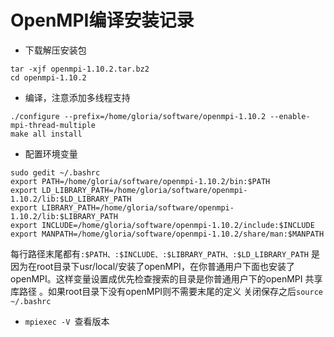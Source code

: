 # OpenMPI编译安装记录
- 下载解压安装包
```
tar -xjf openmpi-1.10.2.tar.bz2
cd openmpi-1.10.2
```
- 编译，注意添加多线程支持
```
./configure --prefix=/home/gloria/software/openmpi-1.10.2 --enable-mpi-thread-multiple 
make all install  
```
- 配置环境变量
```
sudo gedit ~/.bashrc
export PATH=/home/gloria/software/openmpi-1.10.2/bin:$PATH
export LD_LIBRARY_PATH=/home/gloria/software/openmpi-1.10.2/lib:$LD_LIBRARY_PATH
export LIBRARY_PATH=/home/gloria/software/openmpi-1.10.2/lib:$LIBRARY_PATH
export INCLUDE=/home/gloria/software/openmpi-1.10.2/include:$INCLUDE
export MANPATH=/home/gloria/software/openmpi-1.10.2/share/man:$MANPATH
```
每行路径末尾都有`:$PATH、:$INCLUDE、:$LIBRARY_PATH、:$LD_LIBRARY_PATH` 是因为在root目录下usr/local/安装了openMPI，在你普通用户下面也安装了openMPI。这样变量设置成优先检查搜索的目录是你普通用户下的openMPI 共享库路径 。如果root目录下没有openMPI则不需要末尾的定义
关闭保存之后`source ~/.bashrc`
- `mpiexec -V `查看版本

